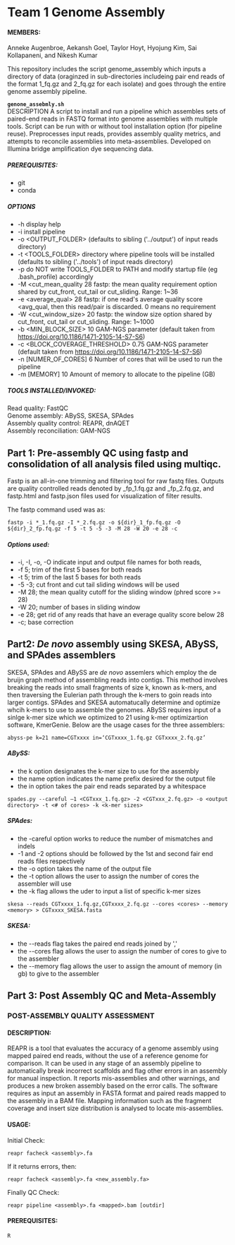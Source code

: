 # Team 1 Genome Assembly
#### MEMBERS:
Anneke Augenbroe, Aekansh Goel, Taylor Hoyt, Hyojung Kim, Sai Kollapaneni, and Nikesh Kumar

This repository includes the script genome_assembly which inputs a directory of data (oraginzed in sub-directories includeing pair end reads of the format 1_fq.gz and 2_fq.gz for each isolate) and goes through the entire genome assembly pipeline.  

**```genone_assebmly.sh```**  
DESCRIPTION
A script to install and run a pipeline which assembles sets of paired-end reads in FASTQ format into  genome assemblies with multiple tools.
Script can be run with or without tool installation option (for pipeline reuse).
Preprocesses input reads, provides assembly quality metrics, and attempts to reconcile assemblies into meta-assemblies.
Developed on Illumina bridge amplification dye sequencing data.  
##### PREREQUISITES:
-	git
-	conda

##### OPTIONS
- 	-h display help
- 	-i install pipeline
- 	-o 	<OUTPUT_FOLDER> (defaults to sibling ('../output') of input reads directory)
- 	-t 	<TOOLS_FOLDER>	 					directory where pipeline tools will be installed (defaults to sibling ('../tools') of input reads directory)
- 	-p 										do NOT write TOOLS_FOLDER to PATH and modify startup file (eg .bash_profile) accordingly
- 	-M	<cut_mean_quality	28	fastp: the mean quality requirement option shared by cut_front, cut_tail or cut_sliding. Range: 1~36
- 	-e	<average_qual>		28	fastp: if one read's average quality score <avg_qual, then this read/pair is discarded. 0 means no requirement
- 	-W	<cut_window_size>	20	fastp: the window size option shared by cut_front, cut_tail or cut_sliding. Range: 1~1000
- 	-b 	<MIN_BLOCK_SIZE>			10		GAM-NGS parameter (default taken from https://doi.org/10.1186/1471-2105-14-S7-S6)
- 	-c 	<BLOCK_COVERAGE_THRESHOLD> 	0.75	GAM-NGS parameter (default taken from https://doi.org/10.1186/1471-2105-14-S7-S6)
- 	-n	[NUMER_OF_CORES] 			6		Number of cores that will be used to run the pipeline
- 	-m	[MEMORY] 					10		Amount of memory to allocate to the pipeline (GB)

##### TOOLS INSTALLED/INVOKED:  
Read quality: FastQC  
Genome assembly: ABySS, SKESA, SPAdes  
Assembly quality control: REAPR, dnAQET  
Assembly reconciliation: GAM-NGS  
## Part 1: Pre-assembly QC using fastp and consolidation of all analysis filed using multiqc.
	
Fastp is an all-in-one trimming and filtering tool for raw fastq files. Outputs are quality controlled reads denoted by <isolatename>_fp_1.fq.gz and <isolatename>_fp_2.fq.gz, and fastp.html and fastp.json files used for visualization of filter results.


The fastp command used was as:
```
fastp -i *_1.fq.gz -I *_2.fq.gz -o ${dir}_1_fp.fq.gz -O ${dir}_2_fp.fq.gz -f 5 -t 5 -5 -3 -M 28 -W 20 -e 28 -c
```

##### Options used:
- -i, -I, -o, -O indicate input and output file names for both reads, 
- -f 5;	trim of the first 5 bases for both reads
- -t 5;	trim of the last 5 bases for both reads
- -5 -3;	cut front and cut tail sliding windows will be used
- -M 28;	the mean quality cutoff for the sliding window (phred score >= 28)
- -W 20;	number of bases in sliding window
- -e 28;	get rid of any reads that have an everage quality score below 28
- -c;	base correction


## Part2: *De novo* assembly using SKESA, ABySS, and SPAdes assemblers
SKESA, SPAdes and ABySS are *de novo* assemlers which employ the de bruijn graph method of assembling reads into contigs. This method involves breaking the reads into small fragments of size k, known as k-mers, and then traversing the Eulerian path through the k-mers to goin reads into larger contigs. SPAdes and SKESA automatucally determine and optimize whcih k-mers to use to assemble the genomes. ABySS requires input of a sinlge k-mer size which we optimized to 21 using k-mer optimizartion software, KmerGenie. Below are the usage cases for the three assemblers:
```
abyss-pe k=21 name=CGTxxxx in=‘CGTxxxx_1.fq.gz CGTxxxx_2.fq.gz’
```
##### ABySS:
- the k option designates the k-mer size to use for the assembly
- the name option indicates the name prefix desired for the output file
- the in option takes the pair end reads separated by a whitespace
```
spades.py --careful –1 <CGTxxx_1.fq.gz> -2 <CGTxxx_2.fq.gz> -o <output directory> -t <# of cores> -k <k-mer sizes>
```

##### SPAdes:
- the -careful option works to reduce the number of mismatches and indels 
- -1 and -2 options should be followed by the 1st and second fair end reads files respectively
- the -o option takes the name of the output file
- the -t option allows the user to assign the number of cores the assembler will use
- the -k flag allows the uder to input a list of specific k-mer sizes

```
skesa --reads CGTxxxx_1.fq.gz,CGTxxxx_2.fq.gz --cores <cores> --memory <memory> > CGTxxxx_SKESA.fasta
```
##### SKESA:
- the --reads flag takes the paired end reads joined by ','
- the --cores flag allows the user to assign the number of cores to give to the assembler
- the --memory flag allows the user to assign the amount of memory (in gb) to give to the assembler

## Part 3: Post Assembly QC and Meta-Assembly

### POST-ASSEMBLY QUALITY ASSESSMENT
#### DESCRIPTION:
REAPR is a tool that evaluates the accuracy of a genome assembly using mapped paired end reads, without the use of a reference genome for comparison. It can be used in any stage of an assembly pipeline to automatically break incorrect scaffolds and flag other errors in an assembly for manual inspection. It reports mis-assemblies and other warnings, and produces a new broken assembly based on the error calls.
The software requires as input an assembly in FASTA format and paired reads mapped to the assembly in a BAM file. Mapping information such as the fragment coverage and insert size distribution is analysed to locate mis-assemblies.
#### USAGE:
Initial Check:
```
reapr facheck <assembly>.fa
```
If it returns errors, then: 
```
reapr facheck <assembly>.fa <new_assembly.fa> 
```
Finally QC Check:
```
reapr pipeline <assembly>.fa <mapped>.bam [outdir]
```
#### PREREQUISITES:
	R

